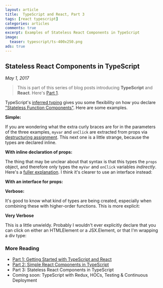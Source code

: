 ```yaml
---
layout: article
title:  TypeScript and React, Part 3
tags: [react typescript]
categories: articles
comments: true
excerpt: Examples of Stateless React Components in TypeScript
image:
  teaser: typescript/ts-400x250.png
ads: true
---
```


## Stateless React Components in TypeScript

*May 1, 2017*

>
> This is part of this series of blog posts introducing **TypeScript** and **React**. Here's [Part 1](/articles/getting-started-typescript-react/).
>


TypeScript's [inferred typing](https://www.typescriptlang.org/docs/handbook/type-inference.html) gives you
 some flexibility on how you declare ["Stateless Function Components"](https://facebook.github.io/react/blog/2015/09/10/react-v0.14-rc1.html#stateless-function-components).  Here
 are some examples.
 

**Simple:**

<script src="https://gist.github.com/mikebridge/771f9fa8dc08e78fa39fff3cf2d5aba0.js"></script>

If you are wondering what the extra curly braces are for in the parameters of the three examples,
 `myvar` and `onClick` are extracted from props via 
 [destructuring assignment](https://developer.mozilla.org/en/docs/Web/JavaScript/Reference/Operators/Destructuring_assignment).  This 
 next one is a little strange, because the types are declared inline.

**With inline declaration of props:**

<script src="https://gist.github.com/mikebridge/7c0fc67c6298704e2a8fc660d7afe98d.js"></script>

The thing that may be unclear about that syntax is that this types the `props` object, and therefore
only types the `myVar` and `onClick` variables *indirectly*.  Here's a 
[fuller explanation](https://blog.mariusschulz.com/2015/11/13/typing-destructured-object-parameters-in-typescript).  I think it's
clearer to use an interface instead:

**With an interface for props:**

<script src="https://gist.github.com/mikebridge/5f8ca49538df873da49c3205d421bc18.js"></script>

**Verbose:**

It's good to know what kind of types are being created, especially when combining these
with higher-order functions.  This is more explicit:

<script src="https://gist.github.com/mikebridge/7ce09ad441c2e239e6abd330c115561a.js"></script>

**Very Verbose**

This is a little unwieldy.  Probably I wouldn't ever explicitly declare that you can click 
on either an HTMLElement or a JSX.Element, or that I'm wrapping a div type:

<script src="https://gist.github.com/mikebridge/9c01b5d703a245c209a29701b7822610.js"></script>

### More Reading

* <a href="/articles/getting-started-typescript-react">Part 1: Getting Started with TypeScript and React</a>
* <a href="/articles/getting-started-typescript-react-2">Part 2: Simple React Components in TypeScript</a>
* Part 3: Stateless React Components in TypeScript
* Coming soon: TypeScript with Redux, HOCs, Testing & Continuous Deployment


